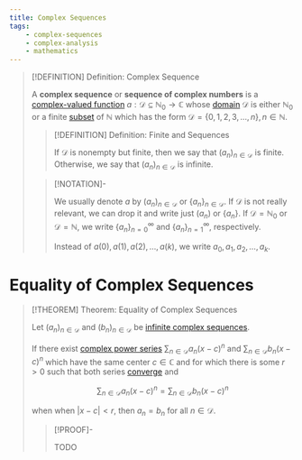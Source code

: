 ```yaml
---
title: Complex Sequences
tags:
    - complex-sequences
    - complex-analysis
    - mathematics
---
```


>[!DEFINITION] Definition: Complex Sequence
>
>A **complex sequence** or **sequence of complex numbers** is a [complex-valued function](../Complex-Valued%20Functions.md) $a: \mathcal{D} \subseteq \mathbb{N}_0 \to \mathbb{C}$ whose [domain](../../Functions/index.md) $\mathcal{D}$ is either $\mathbb{N}_0$ or a finite [subset](../../../Set%20Theory/Sets.md) of $\mathbb{N}$ which has the form $\mathcal{D} = \{0,1,2,3,\dotsc, n\}, n \in \mathbb{N}$.
>
>>[!DEFINITION] Definition: Finite and Sequences
>>
>>If $\mathcal{D}$ is nonempty but finite, then we say that $(a_n)_{n \in \mathcal{D}}$ is finite. Otherwise, we say that $(a_n)_{n \in \mathcal{D}}$ is infinite.
>>
>
>>[!NOTATION]-
>>
>>We usually denote $a$ by $(a_n)_{n \in \mathcal{D}}$ or $\{a_n\}_{n \in \mathcal{D}}$. If $\mathcal{D}$ is not really relevant, we can drop it and write just $(a_n)$ or $\{a_n\}$. If $\mathcal{D} = \mathbb{N}_0$ or $\mathcal{D} = \mathbb{N}$, we write $\{a_n\}_{n = 0}^{\infty}$ and $\{a_n\}_{n = 1}^{\infty}$, respectively.
>>
>>Instead of $a(0), a(1), a(2), \dotsc, a(k)$, we write $a_0, a_1, a_2, \dotsc, a_k$.
>>
>

# Equality of Complex Sequences

>[!THEOREM] Theorem: Equality of Complex Sequences
>
>Let $(a_n)_{n \in \mathcal{D}}$ and $(b_n)_{n \in \mathcal{D}}$ be [infinite complex sequences](./index.md).
>
>If there exist [complex power series](../Complex%20Power%20Series/index.md) $\sum_{n \in \mathcal{D}} a_n (x - c)^n$ and $\sum_{n \in \mathcal{D}} b_n (x - c)^n$ which have the same center $c \in \mathbb{C}$ and for which there is some $r \gt 0$ such that both series [converge](../Complex%20Power%20Series/Convergence.md) and
>
>$$
>\sum_{n \in \mathcal{D}} a_n (x - c)^n = \sum_{n \in \mathcal{D}} b_n (x - c)^n
>$$
>
>when when $|x - c| \lt r$, then $a_n = b_n$ for all $n \in \mathcal{D}$.
>
>>[!PROOF]-
>>
>>TODO
>>
>